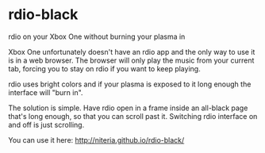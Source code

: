 # rdio-black

rdio on your Xbox One without burning your plasma in

Xbox One unfortunately doesn't have an rdio app and the only way to use it
is in a web browser. The browser will only play the music from your current
tab, forcing you to stay on rdio if you want to keep playing.

rdio uses bright colors and if your plasma is exposed to it long
enough the interface will "burn in".

The solution is simple. Have rdio open in a frame inside an all-black page that's
long enough, so that you can scroll past it. Switching rdio interface on and off
is just scrolling.

You can use it here: http://niteria.github.io/rdio-black/

